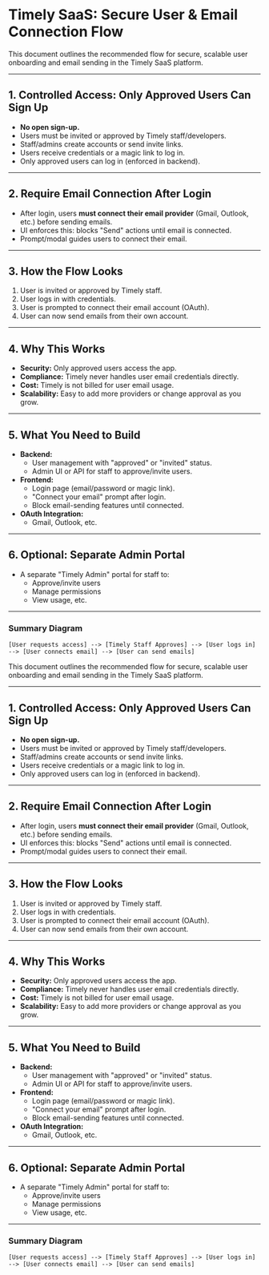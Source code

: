 # Timely SaaS: Secure User & Email Connection Flow

This document outlines the recommended flow for secure, scalable user onboarding and email sending in the Timely SaaS platform.

---

## 1. Controlled Access: Only Approved Users Can Sign Up

- **No open sign-up.**
- Users must be invited or approved by Timely staff/developers.
- Staff/admins create accounts or send invite links.
- Users receive credentials or a magic link to log in.
- Only approved users can log in (enforced in backend).

---

## 2. Require Email Connection After Login

- After login, users **must connect their email provider** (Gmail, Outlook, etc.) before sending emails.
- UI enforces this: blocks "Send" actions until email is connected.
- Prompt/modal guides users to connect their email.

---

## 3. How the Flow Looks

1. User is invited or approved by Timely staff.
2. User logs in with credentials.
3. User is prompted to connect their email account (OAuth).
4. User can now send emails from their own account.

---

## 4. Why This Works

- **Security:** Only approved users access the app.
- **Compliance:** Timely never handles user email credentials directly.
- **Cost:** Timely is not billed for user email usage.
- **Scalability:** Easy to add more providers or change approval as you grow.

---

## 5. What You Need to Build

- **Backend:**
  - User management with "approved" or "invited" status.
  - Admin UI or API for staff to approve/invite users.
- **Frontend:**
  - Login page (email/password or magic link).
  - "Connect your email" prompt after login.
  - Block email-sending features until connected.
- **OAuth Integration:**
  - Gmail, Outlook, etc.

---

## 6. Optional: Separate Admin Portal

- A separate "Timely Admin" portal for staff to:
  - Approve/invite users
  - Manage permissions
  - View usage, etc.

---

### **Summary Diagram**

```
[User requests access] --> [Timely Staff Approves] --> [User logs in] --> [User connects email] --> [User can send emails]
``` 

This document outlines the recommended flow for secure, scalable user onboarding and email sending in the Timely SaaS platform.

---

## 1. Controlled Access: Only Approved Users Can Sign Up

- **No open sign-up.**
- Users must be invited or approved by Timely staff/developers.
- Staff/admins create accounts or send invite links.
- Users receive credentials or a magic link to log in.
- Only approved users can log in (enforced in backend).

---

## 2. Require Email Connection After Login

- After login, users **must connect their email provider** (Gmail, Outlook, etc.) before sending emails.
- UI enforces this: blocks "Send" actions until email is connected.
- Prompt/modal guides users to connect their email.

---

## 3. How the Flow Looks

1. User is invited or approved by Timely staff.
2. User logs in with credentials.
3. User is prompted to connect their email account (OAuth).
4. User can now send emails from their own account.

---

## 4. Why This Works

- **Security:** Only approved users access the app.
- **Compliance:** Timely never handles user email credentials directly.
- **Cost:** Timely is not billed for user email usage.
- **Scalability:** Easy to add more providers or change approval as you grow.

---

## 5. What You Need to Build

- **Backend:**
  - User management with "approved" or "invited" status.
  - Admin UI or API for staff to approve/invite users.
- **Frontend:**
  - Login page (email/password or magic link).
  - "Connect your email" prompt after login.
  - Block email-sending features until connected.
- **OAuth Integration:**
  - Gmail, Outlook, etc.

---

## 6. Optional: Separate Admin Portal

- A separate "Timely Admin" portal for staff to:
  - Approve/invite users
  - Manage permissions
  - View usage, etc.

---

### **Summary Diagram**

```
[User requests access] --> [Timely Staff Approves] --> [User logs in] --> [User connects email] --> [User can send emails]
``` 
 
 
 
 
 
 
 
 
 